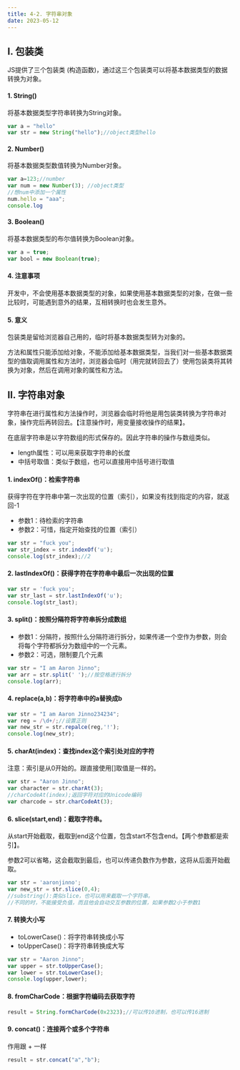 ```yaml
---
title: 4-2. 字符串对象
date: 2023-05-12
---
```

## Ⅰ. 包装类
JS提供了三个包装类 (构造函数)，通过这三个包装类可以将基本数据类型的数据转换为对象。

#### 1. String()
将基本数据类型字符串转换为String对象。
```js
var a = "hello"
var str = new String("hello");//object类型hello
```

#### 2. Number()
将基本数据类型数值转换为Number对象。
```js
var a=123;//number
var num = new Number(3); //object类型
//想num中添加一个属性
num.hello = "aaa";
console.log
```

#### 3. Boolean()
将基本数据类型的布尔值转换为Boolean对象。
```js
var a = true;
var bool = new Boolean(true);
```
#### 4. 注意事项
开发中，不会使用基本数据类型的对象，如果使用基本数据类型的对象，在做一些比较时，可能遇到意外的结果，互相转换时也会发生意外。

#### 5. 意义
包装类是留给浏览器自己用的，临时将基本数据类型转为对象的。

方法和属性只能添加给对象，不能添加给基本数据类型，当我们对一些基本数据类型的值取调用属性和方法时，浏览器会临时（用完就转回去了）使用包装类将其转换为对象，然后在调用对象的属性和方法。


## Ⅱ. 字符串对象
字符串在进行属性和方法操作时，浏览器会临时将他是用包装类转换为字符串对象，操作完后再转回去。【注意操作时，用变量接收操作的结果】。

在底层字符串是以字符数组的形式保存的。因此字符串的操作与数组类似。
- length属性：可以用来获取字符串的长度
- 中括号取值：类似于数组，也可以直接用中括号进行取值

#### 1. indexOf()：检索字符串
获得字符在字符串中第一次出现的位置（索引），如果没有找到指定的内容，就返回-1
- 参数1：待检索的字符串
- 参数2：可惜，指定开始查找的位置（索引）
```js
var str = "fuck you";
var str_index = str.indexOf('u');
console.log(str_index);//2
```

#### 2. lastIndexOf()：获得字符在字符串中最后一次出现的位置
```js
var str = 'fuck you';
var str_last = str.lastIndexOf('u');
console.log(str_last);
```

#### 3. split()：按照分隔符将字符串拆分成数组
- 参数1：分隔符，按照什么分隔符进行拆分，如果传递一个空作为参数，则会将每个字符都拆分为数组中的一个元素。
- 参数2：可选，限制要几个元素
```js
var str = "I am Aaron Jinno";
var arr = str.split(' ');//按空格进行拆分
console.log(arr);
```

#### 4. replace(a,b)：将字符串中的a替换成b
```js
var str = "I am Aaron Jinno234234";
var reg = /\d+/;//设置正则
var new_str = str.repalce(reg,'!');
console.log(new_str);
```

#### 5. charAt(index)：查找index这个索引处对应的字符
注意：索引是从0开始的。跟直接使用[]取值是一样的。
```js
var str = "Aaron Jinno";
var character = str.charAt(3);
//charCodeAt(index);返回字符对应的Unicode编码
var charcode = str.charCodeAt(3);
```

#### 6. slice(start,end)：截取字符串。
从start开始截取，截取到end这个位置，包含start不包含end。【两个参数都是索引】。

参数2可以省略，这会截取到最后，也可以传递负数作为参数，这将从后面开始截取。
```js
var str = 'aaronjinno';
var new_str = str.slice(0,4);
//substring():类似slice，也可以用来截取一个字符串。
//不同的时，不能接受负值，而且他会自动交互参数的位置，如果参数2小于参数1
```
#### 7. 转换大小写
- toLowerCase()：将字符串转换成小写
- toUpperCase()：将字符串转换成大写
```js
var str = "Aaron Jinno";
var upper = str.toUpperCase();
var lower = str.toLowerCase();
console.log(upper,lower);
```

#### 8. fromCharCode：根据字符编码去获取字符
```js
result = String.formCharCode(0x2323);//可以传10进制，也可以传16进制
```

#### 9. concat()：连接两个或多个字符串
作用跟 + 一样
```js
result = str.concat("a","b");
```
